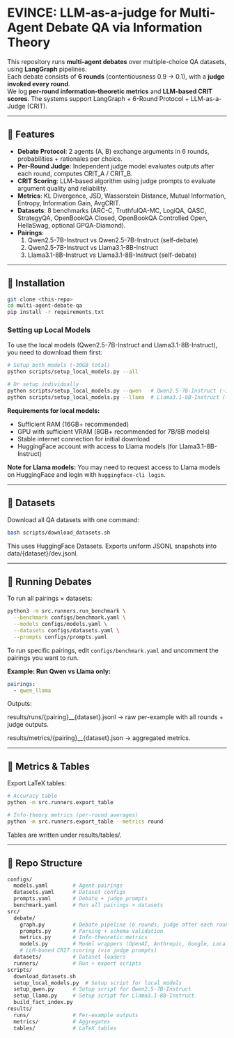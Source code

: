 # EVINCE: LLM-as-a-judge for Multi-Agent Debate QA via Information Theory 

This repository runs **multi-agent debates** over multiple-choice QA datasets, using **LangGraph** pipelines.  
Each debate consists of **6 rounds** (contentiousness 0.9 → 0.1), with a **judge invoked every round**.  
We log **per-round information-theoretic metrics** and **LLM-based CRIT scores**.
The systems support LangGraph + 6-Round Protocol + LLM-as-a-Judge (CRIT).

---

## 🔹 Features
- **Debate Protocol**: 2 agents (A, B) exchange arguments in 6 rounds, probabilities + rationales per choice.
- **Per-Round Judge**: Independent judge model evaluates outputs after each round, computes CRIT_A / CRIT_B.
- **CRIT Scoring**: LLM-based algorithm using judge prompts to evaluate argument quality and reliability.
- **Metrics**: KL Divergence, JSD, Wasserstein Distance, Mutual Information, Entropy, Information Gain, AvgCRIT.
- **Datasets**: 8 benchmarks (ARC-C, TruthfulQA-MC, LogiQA, QASC, StrategyQA, OpenBookQA Closed, OpenBookQA Controlled Open, HellaSwag, optional GPQA-Diamond).
- **Pairings**:  
  1. Qwen2.5-7B-Instruct vs Qwen2.5-7B-Instruct (self-debate)
  2. Qwen2.5-7B-Instruct vs Llama3.1-8B-Instruct
  3. Llama3.1-8B-Instruct vs Llama3.1-8B-Instruct (self-debate)

---

## 🔹 Installation
```bash
git clone <this-repo>
cd multi-agent-debate-qa
pip install -r requirements.txt
```

### Setting up Local Models
To use the local models (Qwen2.5-7B-Instruct and Llama3.1-8B-Instruct), you need to download them first:

```bash
# Setup both models (~30GB total)
python scripts/setup_local_models.py --all

# Or setup individually
python scripts/setup_local_models.py --qwen   # Qwen2.5-7B-Instruct (~14GB)
python scripts/setup_local_models.py --llama  # Llama3.1-8B-Instruct (~16GB)
```

**Requirements for local models:**
- Sufficient RAM (16GB+ recommended)
- GPU with sufficient VRAM (8GB+ recommended for 7B/8B models)
- Stable internet connection for initial download
- HuggingFace account with access to Llama models (for Llama3.1-8B-Instruct)

**Note for Llama models:** You may need to request access to Llama models on HuggingFace and login with `huggingface-cli login`.

---

## 🔹 Datasets
Download all QA datasets with one command:
```bash
bash scripts/download_datasets.sh
```

This uses HuggingFace Datasets.
Exports uniform JSONL snapshots into data/{dataset}/dev.jsonl.

---

## 🔹 Running Debates
To run all pairings × datasets:

```bash
python3 -m src.runners.run_benchmark \
  --benchmark configs/benchmark.yaml \
  --models configs/models.yaml \
  --datasets configs/datasets.yaml \
  --prompts configs/prompts.yaml
```

To run specific pairings, edit `configs/benchmark.yaml` and uncomment the pairings you want to run.

**Example: Run Qwen vs Llama only:**
```yaml
pairings:
  - qwen_llama
```

Outputs:

results/runs/{pairing}__{dataset}.jsonl → raw per-example with all rounds + judge outputs.

results/metrics/{pairing}__{dataset}.json → aggregated metrics.

---

## 🔹 Metrics & Tables
Export LaTeX tables:

```bash
# Accuracy table
python -m src.runners.export_table

# Info-theory metrics (per-round averages)
python -m src.runners.export_table --metrics round
```

Tables are written under results/tables/.

---

## 🔹 Repo Structure
```bash
configs/
  models.yaml        # Agent pairings
  datasets.yaml      # Dataset configs
  prompts.yaml       # Debate + judge prompts
  benchmark.yaml     # Run all pairings × datasets
src/
  debate/
    graph.py         # Debate pipeline (6 rounds, judge after each round)
    prompts.py       # Parsing + schema validation
    metrics.py       # Info-theoretic metrics
    models.py        # Model wrappers (OpenAI, Anthropic, Google, Local)
    # LLM-based CRIT scoring (via judge prompts)
  datasets/          # Dataset loaders
  runners/           # Run + export scripts
scripts/
  download_datasets.sh
  setup_local_models.py  # Setup script for local models
  setup_qwen.py      # Setup script for Qwen2.5-7B-Instruct
  setup_llama.py     # Setup script for Llama3.1-8B-Instruct
  build_fact_index.py
results/
  runs/              # Per-example outputs
  metrics/           # Aggregates
  tables/            # LaTeX tables
```